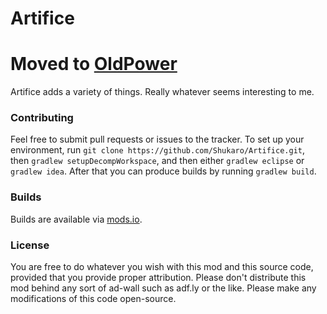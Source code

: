 # Artifice

# Moved to [OldPower](https://github.com/MrBretze/OldPower)

Artifice adds a variety of things. Really whatever seems interesting to me.

### Contributing
Feel free to submit pull requests or issues to the tracker. To set up your environment, run `git clone https://github.com/Shukaro/Artifice.git`, then `gradlew setupDecompWorkspace`, and then either `gradlew eclipse` or `gradlew idea`. After that you can produce builds by running `gradlew build`.

### Builds
Builds are available via [mods.io](https://mods.io/mods/1139-artifice).

### License
You are free to do whatever you wish with this mod and this source code, provided that you provide proper attribution.
Please don't distribute this mod behind any sort of ad-wall such as adf.ly or the like.
Please make any modifications of this code open-source.
